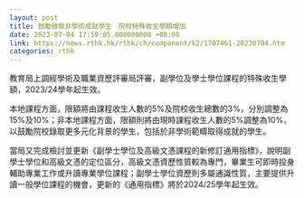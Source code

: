 ```yaml
---
layout: post
title: 鼓勵錄取非學術成就學生　院校特殊收生學額增加
date: 2023-07-04 17:59:05.000000000 +08:00
link: https://news.rthk.hk/rthk/ch/component/k2/1707461-20230704.htm
categories: rthk
---
```


教育局上調經學術及職業資歷評審局評審，副學位及學士學位課程的特殊收生學額，2023/24學年起生效。

本地課程方面，限額將由課程收生人數的5%及院校收生總數的3%，分別調整為15%及10%；非本地課程方面，限額則將由現時課程收生人數的5%調整為10%，以鼓勵院校錄取更多元化背景的學生，包括於非學術範疇取得成就的學生。

當局又完成檢討並更新《副學士學位及高級文憑課程的新修訂通用指標》，說明副學士學位和高級文憑的定位區分，高級文憑資歷性質較為專門，畢業生可即時投身輔助專業工作或升讀專業學位課程；副學士學位資歷則多屬通識性質，主要提供升讀一般學位課程的機會，更新的《通用指標》將於2024/25學年起生效。
